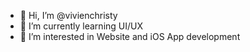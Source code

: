 - 👋 Hi, I’m @vivienchristy
- 🌱 I’m currently learning UI/UX 
- 👀 I’m interested in Website and iOS App development


<!---
vivienchristy/vivienchristy is a ✨ special ✨ repository because its `README.md` (this file) appears on your GitHub profile.
You can click the Preview link to take a look at your changes.
--->
